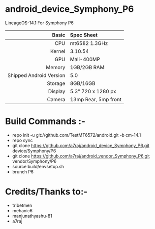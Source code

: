 # android_device_Symphony_P6

LineageOS-14.1 For Symphony P6

Basic   | Spec Sheet
-------:|:-------------------------
CPU     | mt6582 1.3GHz 
Kernel  | 3.10.54
GPU     | Mali-400MP
Memory  | 1GB/2GB RAM
Shipped Android Version | 5.0
Storage | 8GB/16GB
Display | 5.3" 720 x 1280 px
Camera  | 13mp Rear, 5mp front




# Build Commands :-

  * repo init -u git://github.com/TestMT6572/android.git -b cm-14.1
  * repo sync
  * git clone https://github.com/a7raj/android_device_Symphony_P6.git device/Symphony/P6
  * git clone https://github.com/a7raj/android_vendor_Symphony_P6.git vendor/Symphony/P6
  * source build/envsetup.sh
  * brunch P6


# Credits/Thanks to:-

 * tribetmen
 * mehanic6
 * manjunathyashu-81
 * a7raj
